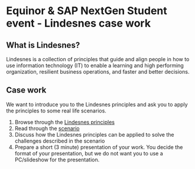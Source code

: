 # Equinor & SAP NextGen Student event - Lindesnes case work

## What is Lindesnes?

Lindesnes is a collection of principles that guide and align people in how to use information technology (IT) to enable a learning and high performing organization, resilient business operations, and faster and better decisions.


## Case work

We want to introduce you to the Lindesnes principles and ask you to apply the principles to some real life scenarios. 

1. Browse through the [Lindesnes principles](Lindesnes%20-%20Principles.pdf)
2. Read through the [scenario](Lindesnes%20%E2%80%93%20Scenarios.pdf) 
3. Discuss how the Lindesnes principles can be applied to solve the challenges described in the scenario
4. Prepare a short (3 minute) presentation of your work. You decide the format of your presentation, but we do not want you to use a PC/slideshow for the presentation.
